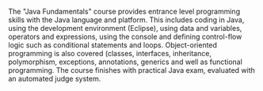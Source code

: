 The "Java Fundamentals" course provides entrance level programming skills with the Java language and platform. 
This includes coding in Java, using the development environment (Eclipse), using data and variables, operators 
and expressions, using the console and defining control-flow logic such as conditional statements and loops. 
Object-oriented programming is also covered (classes, interfaces, inheritance, polymorphism, exceptions, annotations, 
generics and well as functional programming. The course finishes with practical Java exam, evaluated with an automated judge system. 
